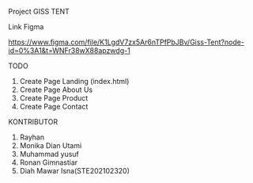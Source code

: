 Project GISS TENT

Link Figma

https://www.figma.com/file/K1LgdV7zx5Ar6nTPfPbJBv/Giss-Tent?node-id=0%3A1&t=WNFr38wX88apzwdg-1

TODO

1. Create Page Landing (index.html)
2. Create Page About Us
3. Create Page Product
4. Create Page Contact

KONTRIBUTOR

1. Rayhan
2. Monika Dian Utami
3. Muhammad yusuf
4. Ronan Gimnastiar
5. Diah Mawar Isna(STE202102320)

